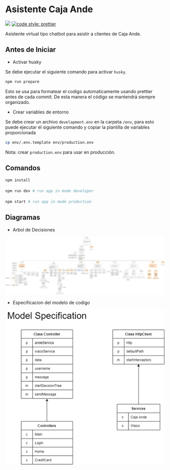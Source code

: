 # Asistente Caja Ande

[![](https://img.shields.io/badge/types-TypeScript-blue?style=for-the-badge)](https://www.typescriptlang.org)
[![code style: prettier](https://img.shields.io/badge/code_style-prettier-ff69b4.svg?style=for-the-badge)](https://prettier.io)

Asistente virtual tipo chatbot para asistir a clientes de Caja Ande.

## Antes de Iniciar

- Activar husky

Se debe ejecutar el siguiente comando para activar `husky`.

```sh
npm run prepare
```

Esto se usa para formatear el codigo automaticamente usando prettier antes de cada commit. De esta manera el código se
mantendrá siempre organizado.

- Crear variables de entorno

Se debe crear un archivo `development.env` en la carpeta `/env`, para esto puede ejecutar el siguiente comando y copiar
la plantilla de variables proporcionada

```sh
cp env/.env.template env/production.env
```

Nota: crear `production.env` para usar en producción.

## Comandos

```sh
npm install

npm run dev # run app in mode developer

npm start # run app in mode production
```

## Diagramas

- Arbol de Decisiones

![tree](docs/decisions-tree.png)

- Especificacion del modelo de codigo

![model](docs/model-specification.drawio.png)
